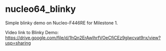 # nucleo64_blinky
Simple blinky demo on Nucleo-F446RE for Milestone 1.

Video link to Blinky Demo: https://drive.google.com/file/d/1hQn2ErAwIhrfVOeCfiCEz9glwcvat9rx/view?usp=sharing
